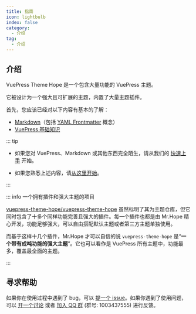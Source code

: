 ```yaml
---
title: 指南
icon: lightbulb
index: false
category:
  - 介绍
tag:
  - 介绍
---
```


## 介绍

VuePress Theme Hope 是一个包含大量功能的 VuePress 主题。

它被设计为一个强大且可扩展的主题，内置了大量主题插件。

首先，您应该已经对以下内容有基本的了解：

- [Markdown](../cookbook/markdown/README.md)（包括 [YAML Frontmatter](../cookbook/vuepress/page.md#frontmatter) 概念）
- [VuePress 基础知识](../cookbook/vuepress/README.md)

::: tip

- 如果您对 VuePress、Markdown 或其他东西完全陌生，请从我们的 [快速上手](../get-started/README.md) 开始。

- 如果您熟悉上述内容，请[从这里开始](./get-started/intro.md)。

:::

::: info 一个拥有插件和强大主题的项目

[vuepress-theme-hope/vuepress-theme-hope](https://github.com/vuepress-theme-hope/vuepress-theme-hope) 虽然标明了其为主题仓库，但它同时包含了十多个同样功能完善且强大的插件。每一个插件也都是由 Mr.Hope 精心开发，功能足够强大，可以自由搭配默认主题或者第三方主题单独使用。

而基于这样十几个插件，Mr.Hope 才可以自信的说 `vuepress-theme-hope` 是“**一个带有成吨功能的强大主题**”。它也可以看作是 VuePress 所有主题中，功能最多，覆盖最全面的主题。

:::

## 寻求帮助

如果你在使用过程中遇到了 bug，可以 [提一个 issue](https://github.com/vuepress-theme-hope/vuepress-theme-hope/issues)。如果你遇到了使用问题，可以 [开一个讨论](https://github.com/orgs/vuepress-theme-hope/discussions) 或者 [加入 QQ 群](https://jq.qq.com/?_wv=1027&k=rATJyxGK) (群号: 1003437555) 进行反馈。
